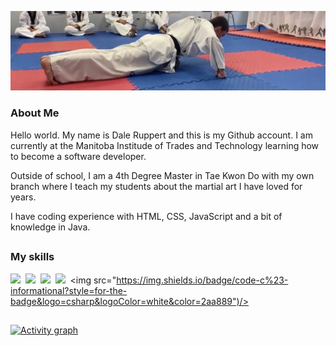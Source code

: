 ![](./Banner.jpg)

### About Me

Hello world. My name is Dale Ruppert and this is my Github account. 
I am currently at the Manitoba Institude of Trades and Technology learning how to become a software developer.

Outside of school, I am a 4th Degree Master in Tae Kwon Do with my own branch where I teach my students about the martial art I have loved for years.

I have coding experience with HTML, CSS, JavaScript and a bit of knowledge in Java.

##

### My skills
<img src="https://img.shields.io/badge/web-html-informational?style=for-the-badge&logo=html5&logoColor=white&color=2aa889"/>&nbsp;
<img src="https://img.shields.io/badge/web-css-informational?style=for-the-badge&logo=css3&logoColor=white&color=2aa889"/>&nbsp;
<img src="https://img.shields.io/badge/code-javascript-informational?style=for-the-badge&logo=javascript&logoColor=white&color=2aa889"/>&nbsp;
<img src="https://img.shields.io/badge/code-java-informational?style=for-the-badge&logo=coffeescript&logoColor=white&color=2aa889"/>&nbsp;
<img src="https://img.shields.io/badge/code-c%23-informational?style=for-the-badge&logo=csharp&logoColor=white&color=2aa889")/>&nbsp;

##

[![Activity graph](https://github-readme-activity-graph.vercel.app/graph?username=Chaos1601&theme=gotham&hide_border=true)](https://github.com/ashutosh00710/github-readme-activity-graph)
